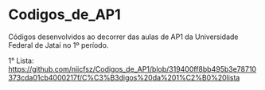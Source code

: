 # Codigos_de_AP1
Códigos desenvolvidos ao decorrer das aulas de AP1 da Universidade Federal de Jataí no 1º período.

1° Lista: https://github.com/niicfsz/Codigos_de_AP1/blob/319400ff8bb495b3e78710373cda01cb4000217f/C%C3%B3digos%20da%201%C2%B0%20lista
